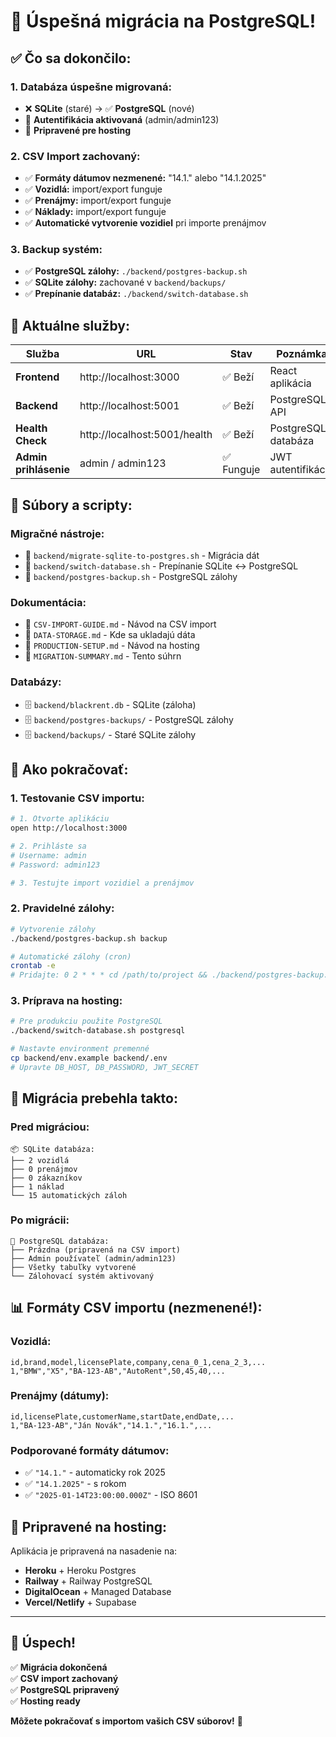 # 🎉 Úspešná migrácia na PostgreSQL!

## ✅ **Čo sa dokončilo:**

### 1. **Databáza úspešne migrovaná:**
- ❌ **SQLite** (staré) → ✅ **PostgreSQL** (nové)
- 🔐 **Autentifikácia aktivovaná** (admin/admin123)
- 🚀 **Pripravené pre hosting**

### 2. **CSV Import zachovaný:**
- ✅ **Formáty dátumov nezmenené:** "14.1." alebo "14.1.2025"
- ✅ **Vozidlá:** import/export funguje
- ✅ **Prenájmy:** import/export funguje  
- ✅ **Náklady:** import/export funguje
- ✅ **Automatické vytvorenie vozidiel** pri importe prenájmov

### 3. **Backup systém:**
- ✅ **PostgreSQL zálohy:** `./backend/postgres-backup.sh`
- ✅ **SQLite zálohy:** zachované v `backend/backups/`
- ✅ **Prepínanie databáz:** `./backend/switch-database.sh`

## 🚀 **Aktuálne služby:**

| Služba | URL | Stav | Poznámka |
|--------|-----|------|----------|
| **Frontend** | http://localhost:3000 | ✅ Beží | React aplikácia |
| **Backend** | http://localhost:5001 | ✅ Beží | PostgreSQL API |
| **Health Check** | http://localhost:5001/health | ✅ Beží | PostgreSQL databáza |
| **Admin prihlásenie** | admin / admin123 | ✅ Funguje | JWT autentifikácia |

## 📁 **Súbory a scripty:**

### Migračné nástroje:
- 📝 `backend/migrate-sqlite-to-postgres.sh` - Migrácia dát
- 📝 `backend/switch-database.sh` - Prepínanie SQLite ↔ PostgreSQL  
- 📝 `backend/postgres-backup.sh` - PostgreSQL zálohy

### Dokumentácia:
- 📖 `CSV-IMPORT-GUIDE.md` - Návod na CSV import
- 📖 `DATA-STORAGE.md` - Kde sa ukladajú dáta
- 📖 `PRODUCTION-SETUP.md` - Návod na hosting
- 📖 `MIGRATION-SUMMARY.md` - Tento súhrn

### Databázy:
- 🗄️ `backend/blackrent.db` - SQLite (záloha)
- 🗄️ `backend/postgres-backups/` - PostgreSQL zálohy
- 🗄️ `backend/backups/` - Staré SQLite zálohy

## 🎯 **Ako pokračovať:**

### 1. **Testovanie CSV importu:**
```bash
# 1. Otvorte aplikáciu
open http://localhost:3000

# 2. Prihláste sa
# Username: admin
# Password: admin123

# 3. Testujte import vozidiel a prenájmov
```

### 2. **Pravidelné zálohy:**
```bash
# Vytvorenie zálohy
./backend/postgres-backup.sh backup

# Automatické zálohy (cron)
crontab -e
# Pridajte: 0 2 * * * cd /path/to/project && ./backend/postgres-backup.sh auto-backup
```

### 3. **Príprava na hosting:**
```bash
# Pre produkciu použite PostgreSQL
./backend/switch-database.sh postgresql

# Nastavte environment premenné
cp backend/env.example backend/.env
# Upravte DB_HOST, DB_PASSWORD, JWT_SECRET
```

## 🔄 **Migrácia prebehla takto:**

### Pred migráciou:
```
📦 SQLite databáza:
├── 2 vozidlá
├── 0 prenájmov  
├── 0 zákazníkov
├── 1 náklad
└── 15 automatických záloh
```

### Po migrácii:
```
🐘 PostgreSQL databáza:
├── Prázdna (pripravená na CSV import)
├── Admin používateľ (admin/admin123)
├── Všetky tabuľky vytvorené
└── Zálohovací systém aktivovaný
```

## 📊 **Formáty CSV importu (nezmenené!):**

### Vozidlá:
```csv
id,brand,model,licensePlate,company,cena_0_1,cena_2_3,...
1,"BMW","X5","BA-123-AB","AutoRent",50,45,40,...
```

### Prenájmy (dátumy):
```csv
id,licensePlate,customerName,startDate,endDate,...
1,"BA-123-AB","Ján Novák","14.1.","16.1.",...
```

### Podporované formáty dátumov:
- ✅ `"14.1."` - automaticky rok 2025
- ✅ `"14.1.2025"` - s rokom
- ✅ `"2025-01-14T23:00:00.000Z"` - ISO 8601

## 🚀 **Pripravené na hosting:**

Aplikácia je pripravená na nasadenie na:
- **Heroku** + Heroku Postgres
- **Railway** + Railway PostgreSQL  
- **DigitalOcean** + Managed Database
- **Vercel/Netlify** + Supabase

---

## 🎊 **Úspech!**

✅ **Migrácia dokončená**  
✅ **CSV import zachovaný**  
✅ **PostgreSQL pripravený**  
✅ **Hosting ready**  

**Môžete pokračovať s importom vašich CSV súborov!** 🎯 